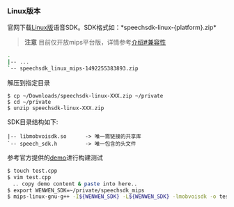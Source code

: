 ### Linux版本
官网下载[Linux版](http://ai.chumenwenwen.com/pages/document/intro?)语音SDK。SDK格式如：*speechsdk-linux-{platform}.zip*
> **注意** 目前仅开放mips平台版，详情参考[介绍#兼容性](../introduce.md)

```sh
.
|-- ...
`-- speechsdk_linux_mips-1492255383893.zip
```
解压到指定目录
```shell
$ cp ~/Downloads/speechsdk-linux-XXX.zip ~/private
$ cd ~/private
$ unzip speechsdk-linux-XXX.zip
```
SDK目录结构如下:
```sh.
|-- libmobvoisdk.so      -> 唯一需链接的共享库
`-- speech_sdk.h         -> 唯一包含的头文件
```
参考官方提供的[demo](linux_code_example.md)进行构建测试
```sh
$ touch test.cpp
$ vim test.cpp
　.. copy demo content & paste into here..
$ export WENWEN_SDK=~/private/speechsdk_mips
$ mips-linux-gnu-g++ -I${WENWEN_SDK} -L${WENWEN_SDK} -lmobvoisdk -o test.out
```

